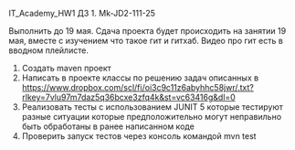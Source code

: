 IT_Academy_HW1
ДЗ 1. Mk-JD2-111-25

Выполнить до 19 мая. Сдача проекта будет происходить на занятии 19 мая, вместе с изучением что такое гит и гитхаб. Видео про гит есть в вводном плейлисте.

1. Создать maven проект
2. Написать в проекте классы по решению задач описанных в https://www.dropbox.com/scl/fi/oi3c9c11z6abyhhc58jwr/.txt?rlkey=7vlu97m7daz5q36bcxe3zfq4k&st=vc63416g&dl=0
3. Реализовать тесты с использованием JUNIT 5 которые тестируют разные ситуации которые предположительно могут неправильно быть обработаны в ранее написанном коде
4. Проверить запуск тестов через консоль командой mvn test
